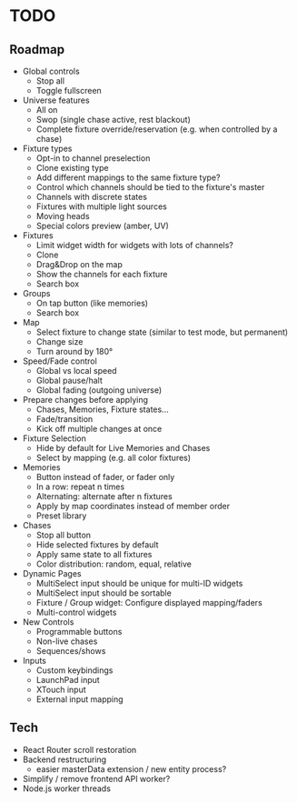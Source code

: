 # TODO

## Roadmap

- Global controls
  - Stop all
  - Toggle fullscreen
- Universe features
  - All on
  - Swop (single chase active, rest blackout)
  - Complete fixture override/reservation (e.g. when controlled by a chase)
- Fixture types
  - Opt-in to channel preselection
  - Clone existing type
  - Add different mappings to the same fixture type?
  - Control which channels should be tied to the fixture's master
  - Channels with discrete states
  - Fixtures with multiple light sources
  - Moving heads
  - Special colors preview (amber, UV)
- Fixtures
  - Limit widget width for widgets with lots of channels?
  - Clone
  - Drag&Drop on the map
  - Show the channels for each fixture
  - Search box
- Groups
  - On tap button (like memories)
  - Search box
- Map
  - Select fixture to change state (similar to test mode, but permanent)
  - Change size
  - Turn around by 180°
- Speed/Fade control
  - Global vs local speed
  - Global pause/halt
  - Global fading (outgoing universe)
- Prepare changes before applying
  - Chases, Memories, Fixture states...
  - Fade/transition
  - Kick off multiple changes at once
- Fixture Selection
  - Hide by default for Live Memories and Chases
  - Select by mapping (e.g. all color fixtures)
- Memories
  - Button instead of fader, or fader only
  - In a row: repeat n times
  - Alternating: alternate after n fixtures
  - Apply by map coordinates instead of member order
  - Preset library
- Chases
  - Stop all button
  - Hide selected fixtures by default
  - Apply same state to all fixtures
  - Color distribution: random, equal, relative
- Dynamic Pages
  - MultiSelect input should be unique for multi-ID widgets
  - MultiSelect input should be sortable
  - Fixture / Group widget: Configure displayed mapping/faders
  - Multi-control widgets
- New Controls
  - Programmable buttons
  - Non-live chases
  - Sequences/shows
- Inputs
  - Custom keybindings
  - LaunchPad input
  - XTouch input
  - External input mapping

## Tech

- React Router scroll restoration
- Backend restructuring
  - easier masterData extension / new entity process?
- Simplify / remove frontend API worker?
- Node.js worker threads
